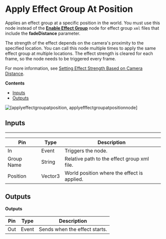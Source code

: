 # Apply Effect Group At Position<a name="apply-effect-group-at-position-node"></a>

Applies an effect group at a specific position in the world\. You must use this node instead of the **[Enable Effect Group](enable-effect-group-node.md)** node for effect group `xml` files that include the **fadeDistance** parameter\.

The strength of the effect depends on the camera's proximity to the specified location\. You can call this node multiple times to apply the same effect group at multiple locations\. The effect strength is cleared for each frame, so the node needs to be triggered every frame\. 

For more information, see [Setting Effect Strength Based on Camera Distance](effect-groups-strength-camera-distance.md)\.

**Contents**
+ [Inputs](#apply-effect-group-at-position-node-input)
+ [Outputs](#apply-effect-group-at-position-node-output)

![\[applyeffectgroupatposition, applyefffectgroupatpositionnode\]](http://docs.aws.amazon.com/lumberyard/latest/userguide/images/scriptcanvasnodes/script-canvas-apply-effect-group-at-position-node.png)

## Inputs<a name="apply-effect-group-at-position-node-input"></a>


****  

| Pin | Type | Description | 
| --- | --- | --- | 
| In | Event | Triggers the node\. | 
| Group Name | String | Relative path to the effect group xml file\. | 
| Position | Vector3 | World position where the effect is applied\. | 

## Outputs<a name="apply-effect-group-at-position-node-output"></a>


**Outputs**  

| Pin | Type | Description | 
| --- | --- | --- | 
| Out | Event | Sends when the effect starts\. | 